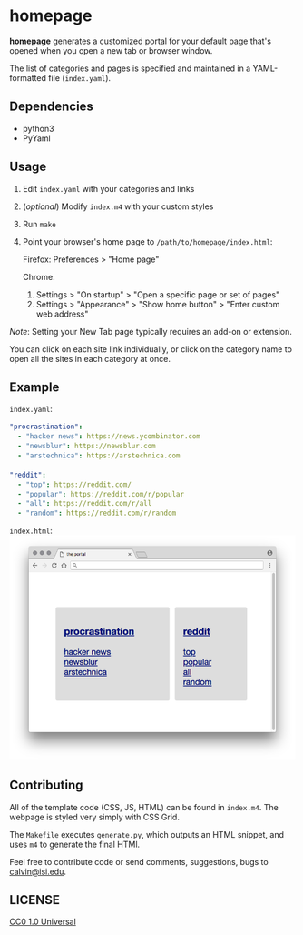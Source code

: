 # homepage

**homepage** generates a customized portal for your default page that's
opened when you open a new tab or browser window.

The list of categories and pages is specified and maintained in a
YAML-formatted file (`index.yaml`).

## Dependencies

* python3
* PyYaml

## Usage

1. Edit `index.yaml` with your categories and links
2. (*optional*) Modify `index.m4` with your custom styles
3. Run `make`
4. Point your browser's home page to `/path/to/homepage/index.html`:

   Firefox: Preferences > "Home page"

   Chrome:
   1. Settings > "On startup" > "Open a specific page or set of pages"
   2. Settings > "Appearance" > "Show home button" > "Enter custom web address"

*Note*: Setting your New Tab page typically requires an add-on or
extension.

You can click on each site link individually, or click on the category
name to open all the sites in each category at once.

## Example

`index.yaml`:
```yaml
"procrastination":
  - "hacker news": https://news.ycombinator.com
  - "newsblur": https://newsblur.com
  - "arstechnica": https://arstechnica.com

"reddit":
  - "top": https://reddit.com/
  - "popular": https://reddit.com/r/popular
  - "all": https://reddit.com/r/all
  - "random": https://reddit.com/r/random
```

`index.html`:
![screenshot of a generated homepage portal](example.png)

## Contributing

All of the template code (CSS, JS, HTML) can be found in `index.m4`.
The webpage is styled very simply with CSS Grid.

The `Makefile` executes `generate.py`, which outputs an HTML snippet,
and uses `m4` to generate the final HTMl.

Feel free to contribute code or send comments, suggestions, bugs to
calvin@isi.edu.

## LICENSE

[CC0 1.0 Universal](./LICENSE)
